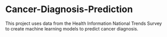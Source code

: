 # Cancer-Diagnosis-Prediction
This project uses data from the Health Information National Trends Survey to create machine learning models to predict cancer diagnosis.

